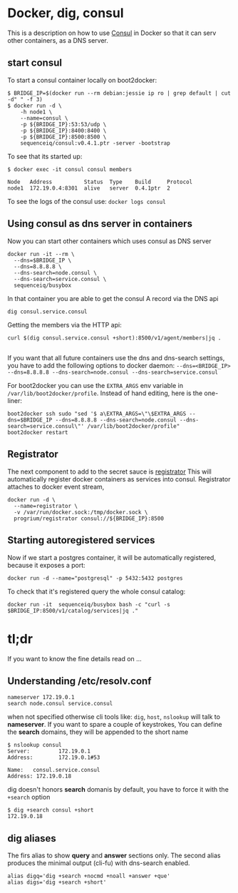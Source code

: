 # Docker, dig, consul

This is a description on how to use [Consul](https://www.consul.io) in Docker so that it can serv other containers,
as a DNS server.

## start consul

To start a consul container locally on boot2docker:
```
$ BRIDGE_IP=$(docker run --rm debian:jessie ip ro | grep default | cut -d" " -f 3)
$ docker run -d \
    -h node1 \
    --name=consul \
    -p ${BRIDGE_IP}:53:53/udp \
    -p ${BRIDGE_IP}:8400:8400 \
    -p ${BRIDGE_IP}:8500:8500 \
    sequenceiq/consul:v0.4.1.ptr -server -bootstrap
```

To see that its started up:
```
$ docker exec -it consul consul members

Node   Address          Status  Type    Build     Protocol
node1  172.19.0.4:8301  alive   server  0.4.1ptr  2
```

To see the logs of the consul use: `docker logs consul`

## Using consul as dns server in containers

Now you can start other containers which uses consul as DNS server 
```
docker run -it --rm \
  --dns=$BRIDGE_IP \
  --dns=8.8.8.8 \
  --dns-search=node.consul \
  --dns-search=service.consul \
  sequenceiq/busybox
```

In that container you are able to get the consul A record via the DNS api
```
dig consul.service.consul
```

Getting the members via the HTTP api:
```
curl $(dig consul.service.consul +short):8500/v1/agent/members|jq .
```

##

If you want that all future containers use the dns and dns-search settings, you have to add the 
following options to docker daemon:
`--dns=<BRIDGE_IP> --dns=8.8.8.8 --dns-search=node.consul --dns-search=service.consul`

For boot2docker you can use the `EXTRA_ARGS` env variable in `/var/lib/boot2docker/profile`. Instead of
hand editing, here is the one-liner:
```
boot2docker ssh sudo "sed '$ a\EXTRA_ARGS=\"\$EXTRA_ARGS --dns=$BRIDGE_IP --dns=8.8.8.8 --dns-search=node.consul --dns-search=service.consul\"' /var/lib/boot2docker/profile"
boot2docker restart
```

## Registrator

The next component to add to the secret sauce is [registrator](https://github.com/progrium/registrator)
This will automatically register docker containers as services into consul. Registrator attaches to
docker event stream,

```
docker run -d \
  --name=registrator \
  -v /var/run/docker.sock:/tmp/docker.sock \
  progrium/registrator consul://${BRIDGE_IP}:8500
```

## Starting autoregistered services

Now if we start a postgres container, it will be automatically registered, because it exposes a port:
```
docker run -d --name="postgresql" -p 5432:5432 postgres
```

To check that it's registered query the whole consul catalog:

```
docker run -it  sequenceiq/busybox bash -c "curl -s $BRIDGE_IP:8500/v1/catalog/services|jq ."
```

# tl;dr

If you want to know the fine details read on ...

## Understanding /etc/resolv.conf

```
nameserver 172.19.0.1
search node.consul service.consul
```

when not specified otherwise cli tools like: `dig`, `host`, `nslookup` will talk to **nameserver**.
If you want to spare a couple of keystrokes, You can define the **search** domains, they will be appended to
the short name

```
$ nslookup consul
Server:         172.19.0.1
Address:        172.19.0.1#53

Name:   consul.service.consul
Address: 172.19.0.18
```

dig doesn't honors **search** domanis by default, you have to force it with the `+search` option

```
$ dig +search consul +short
172.19.0.18
```

## dig aliases

The firs alias to show **query** and **answer** sections only.
The second alias produces the minimal output (cli-fu) with dns-search enabled.
```
alias digq='dig +search +nocmd +noall +answer +que'
alias digs='dig +search +short'
```

